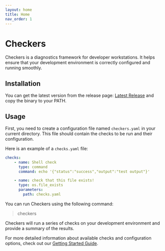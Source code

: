 ```yaml
---
layout: home
title: Home
nav_order: 1
---
```


# Checkers

Checkers is a diagnostics framework for developer workstations. It helps ensure
that your development environment is correctly configured and running smoothly.

## Installation

You can get the latest version from the release page: [Latest Release](https://github.com/seastar-consulting/checkers/releases/latest)
and copy the binary to your PATH.

## Usage

First, you need to create a configuration file named `checkers.yaml` in your
current directory. This file should contain the checks to be run and their
configuration.

Here is an example of a `checks.yaml` file:

```yaml
checks:
    - name: Shell check
      type: command
      command: echo '{"status":"success","output":"test output"}'

    - name: check that this file exists!
      type: os.file_exists
      parameters:
        path: checks.yaml
```

You can run Checkers using the following command:

>   checkers

Checkers will run a series of checks on your development environment and provide
a summary of the results.

For more detailed information about available checks and configuration options,
check out our [Getting Started Guide](getting-started.md).
